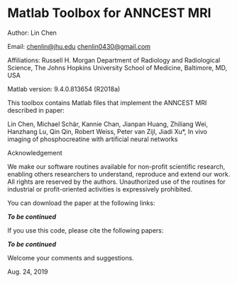 # Matlab Toolbox for ANNCEST MRI 

Author: Lin Chen

Email: chenlin@jhu.edu      chenlin0430@gmail.com

Affiliations:
Russell H. Morgan Department of Radiology and Radiological Science, The Johns Hopkins University School of Medicine, Baltimore, MD, USA

Matlab version: 9.4.0.813654 (R2018a)

This toolbox contains Matlab files that implement the ANNCEST MRI described in paper:

Lin Chen, Michael Schär, Kannie Chan, Jianpan Huang, Zhiliang Wei, Hanzhang Lu, Qin Qin, Robert Weiss, Peter van Zijl, Jiadi Xu*, In vivo imaging of phosphocreatine with artificial neural networks

Acknowledgement

We make our software routines available for non-profit scientific research, enabling others researchers to understand, reproduce and extend our work. 
All rights are reserved by the authors. Unauthorized use of the routines for industrial or profit-oriented activities is expressively prohibited.

You can download the paper at the following links:

***To be continued***

If you use this code, please cite the following papers:

***To be continued***

Welcome your comments and suggestions.

Aug. 24, 2019
